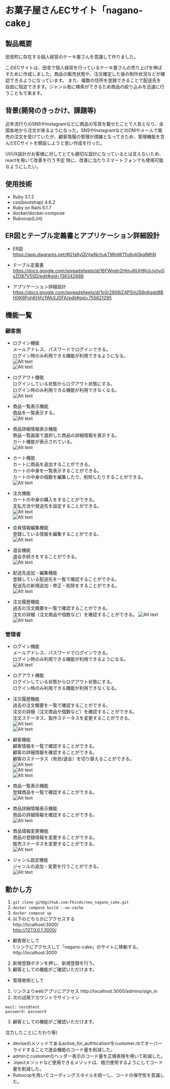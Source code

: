 # お菓子屋さんECサイト「nagano-cake」  

## 製品概要  
田舎町に存在する個人経営のケーキ屋さんを意識して作りました。  

このECサイトは、田舎で個人経営を行っているケーキ屋さんの売り上げを伸ばすために作成しました。商品の販売状態や、注文確定した後の制作状況などが確認できるようになっています。
また、複数の住所を登録できることで配送先を自由に指定できます。ジャンル毎に検索ができるため商品の絞り込みを迅速に行うこともで来ます。

## 背景(開発のきっかけ、課題等)  

近年流行りのSNSやInstagramなどに商品の写真を載せたことで人気となり、全国各地から注文が来るようになった。SNSやInstagramなどのDMやメールで販売の注文を受けていたが、顧客情報の管理が煩雑となってきため、管理機能を含んだECサイトを開設しようと思い作成を行った。

UI/UX設計がお客様に対してとても親切な設計になっているとは言えないため、reactを用いて改善を行う予定
特に、改善に当たりスマートフォンでも使用可能なようにしたい。

## 使用技術
- Ruby 3.1.2
- css(bootstrap) 4.6.2
- Ruby on Rails 6.1.7
- docker/docker-compose
- Rubocop(Lint)

## ER図とテーブル定義書とアプリケーション詳細設計
- ER図  
https://app.diagrams.net/#G1s6yQVijwNchukTMIqWTfu6oIj0kgIMhN

- テーブル定義書  
https://docs.google.com/spreadsheets/d/16FWndn2HlmJ6UH6jUrJyhyGsZO87V5SD/edit#gid=136342688

- アプリケーション詳細設計  
https://docs.google.com/spreadsheets/d/1oSr2806jZ4PShUS6n6gdd8BH0K6PohKHjfz1WkSJDFA/edit#gid=755621295

## 機能一覧
### 顧客側  
- ログイン機能  
メールアドレス、パスワードでログインできる。  
ログイン時のみ利用できる機能が利用できるようになる。  
![Alt text](./pic/customer_login.png)  
![Alt text](./pic/top.png)  

- ログアウト機能   
ログインしている状態からログアウト状態にする。  
ログイン時のみ利用できる機能が利用できなくなる。  
![Alt text](./pic/customer_logout.png)  

- 商品一覧表示機能  
商品を一覧表示する。  
![Alt text](./pic/customer_items.png)  


- 商品詳細情報表示機能  
商品一覧画面で選択した商品の詳細情報を表示する。  
カート機能が表示されている。   
![Alt text](./pic/customer_item_show.png)  

- カート機能   
カートに商品を追加することができる。   
カートの中身を一覧表示することができる。  
カートの中身の個数を編集したり、削除したりすることができる。  
![Alt text](./pic/cart_item-1.png)  

- 注文機能  
カートの中身の購入をすることができる。  
支払方法や発送先を設定することができる。  
![Alt text](./pic/order.png)  
![Alt text](./pic/order_new.png)  

- 会員情報編集機能  
登録している情報を編集することができる。  
![Alt text](./pic/customer_edit.png)  

- 退会機能   
退会手続きをすることができる。  
![Alt text](./pic/is_deleted.png)  

- 配送先追加・編集機能   
登録している配送先を一覧で確認することができる。  
配送先の新規追加・修正・削除をすることができる。  
![Alt text](./pic/address.png)  

- 注文履歴機能  
過去の注文概要を一覧で確認することができる。  
注文の詳細（注文商品や個数など）を確認することができる。
![Alt text](./pic/order_show.png)  
![Alt text](./pic/order_index.png)  

### 管理者  
- ログイン機能  
メールアドレス、パスワードでログインできる。  
ログイン時のみ利用できる機能が利用できるようになる。  
![Alt text](./pic/admin_login.png)  

- ログアウト機能   
ログインしている状態からログアウト状態にする。  
ログイン時のみ利用できる機能が利用できなくなる。  

- 注文履歴機能  
過去の注文概要を一覧で確認することができる。  
注文の詳細（注文商品や個数など）を確認することができる。  
注文ステータス、製作ステータスを変更することができる。   
![Alt text](./pic/admin_order_index.png)  
![Alt text](./pic/admin_order_details.png)  

- 顧客機能  
顧客情報を一覧で確認することができる。  
顧客の詳細情報を確認することができる。  
顧客のステータス（有効/退会）を切り替えることができる。  
![Alt text](./pic/admin_customer_index.png)  
![Alt text](./pic/admin_customer_show.png)  
![Alt text](./pic/admin_customer_edit.png)  

- 商品一覧表示機能   
登録商品を一覧で確認することができる。  
![Alt text](./pic/admin_items.png)  

-  商品詳細情報表示機能  
商品の詳細情報を確認することができる。  
![Alt text](./pic/admin_item_show.png)  

- 商品情報変更機能  
商品の登録情報を変更することができる。  
販売ステータスを変更することができる。  
![Alt text](./pic/admin_item_edit.png)  

- ジャンル設定機能  
ジャンルの追加・変更を行うことができる。  
![Alt text](./pic/admin_genre.png)  

## 動かし方
1. ```git clone git@github.com:Fkinds/neo_nagano_cake.git```
2. ```docker compose build --no-cache```
3. ```docker compose up```
4. 以下のどちらかにアクセスする  
    http://localhost:3000/  
    http://127.0.0.1:3000/  

- 顧客側として  
1.リンクにアクセスして「nagano-cake」のサイトに移動する。  
    http://localhost:3000
2. 新規登録ボタンを押し、新規登録を行う。
3. 顧客としての機能がご確認いただけます。

- 管理者側として  
1. リンクよりwebアプリにアクセス
    http://localhost:3000/admins/sign_in
2. 次の試用アカウントでサインイン
 ```
 mail: test@test
 password: password
 ```
3. 顧客としての機能がご確認いただけます。  

注力したこと(こだわり等)  
- deviseのメソッドであるactive_for_authtication!をcustomer.rbでオーバーライドすることで退会機能のコード量を削減した。  
- adminとcustomerのヘッダー表示のコード量を正規表現を用いて削減した。
- .injectメソッドなど使用できるメソッドは、極力使用するようにしてコード量を削減した。  
- Rubocopを用いてコーディングスタイルを統一し、コードの保守性を意識した。　　

